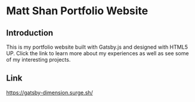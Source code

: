 # Matt Shan Portfolio Website 

## Introduction
This is my portfolio website built with Gatsby.js and designed with HTML5 UP. Click the link to learn more about my experiences as well as see some of my interesting projects. 

## Link

https://gatsby-dimension.surge.sh/
